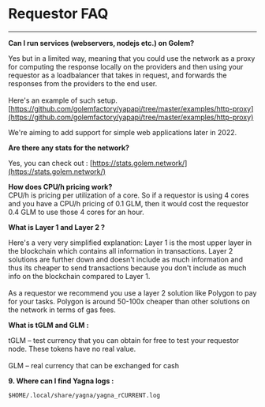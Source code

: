 # Requestor FAQ

****

**Can I run services (webservers, nodejs etc.) on Golem?**

Yes but in a limited way, meaning that you could use the network as a proxy for computing the response locally on the providers and then using your requestor as a loadbalancer that takes in request, and forwards the responses from the providers to the end user. \
\
Here's an example of such setup.  [https://github.com/golemfactory/yapapi/tree/master/examples/http-proxy](https://github.com/golemfactory/yapapi/tree/master/examples/http-proxy)

We're aiming to add support for simple web applications later in 2022.

**Are there any stats for the network?**

Yes, you can check out : [https://stats.golem.network/](https://stats.golem.network/)

**How does CPU/h pricing work?**\
CPU/h is pricing per utilization of a core. So if a requestor is using 4 cores and you have a CPU/h pricing of 0.1 GLM, then it would cost the requestor 0.4 GLM to use those 4 cores for an hour.

**What is Layer 1 and Layer 2 ?**

Here's a very very simplified explanation: Layer 1 is the most upper layer in the blockchain which contains all information in transactions. Layer 2 solutions are further down and doesn't include as much information and thus its cheaper to send transactions because you don't include as much info on the blockchain compared to Layer 1.\
\
As a requestor we recommend you use a layer 2 solution like Polygon to pay for your tasks. Polygon is around 50-100x cheaper than other solutions on the network in terms of gas fees.

**What is tGLM and GLM :**

tGLM – test currency that you can obtain for free to test your requestor node. These tokens have no real value.\
\
GLM – real currency that can be exchanged for cash

**9. Where can I find Yagna logs :**

`$HOME/.local/share/yagna/yagna_rCURRENT.log`
